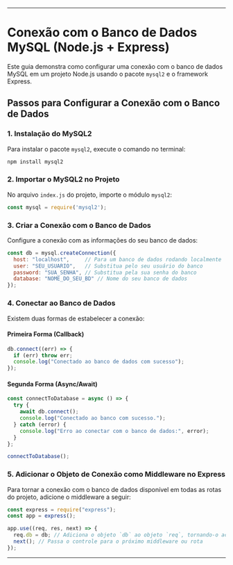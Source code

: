 

---

# Conexão com o Banco de Dados MySQL (Node.js + Express)

Este guia demonstra como configurar uma conexão com o banco de dados MySQL em um projeto Node.js usando o pacote `mysql2` e o framework Express.

## Passos para Configurar a Conexão com o Banco de Dados

### 1. Instalação do MySQL2

Para instalar o pacote `mysql2`, execute o comando no terminal:

```bash
npm install mysql2
```

### 2. Importar o MySQL2 no Projeto

No arquivo `index.js` do projeto, importe o módulo `mysql2`:

```javascript
const mysql = require('mysql2');
```

### 3. Criar a Conexão com o Banco de Dados

Configure a conexão com as informações do seu banco de dados:

```javascript
const db = mysql.createConnection({
  host: "localhost",     // Para um banco de dados rodando localmente
  user: "SEU_USUARIO",   // Substitua pelo seu usuário do banco
  password: "SUA_SENHA", // Substitua pela sua senha do banco
  database: "NOME_DO_SEU_BD" // Nome do seu banco de dados
});
```

### 4. Conectar ao Banco de Dados

Existem duas formas de estabelecer a conexão:

#### Primeira Forma (Callback)

```javascript
db.connect((err) => {
  if (err) throw err;
  console.log("Conectado ao banco de dados com sucesso");
});
```

#### Segunda Forma (Async/Await)

```javascript
const connectToDatabase = async () => {
  try {
    await db.connect();
    console.log("Conectado ao banco com sucesso.");
  } catch (error) {
    console.log("Erro ao conectar com o banco de dados:", error);
  }
};

connectToDatabase();
```

### 5. Adicionar o Objeto de Conexão como Middleware no Express

Para tornar a conexão com o banco de dados disponível em todas as rotas do projeto, adicione o middleware a seguir:

```javascript
const express = require("express");
const app = express();

app.use((req, res, next) => {
  req.db = db; // Adiciona o objeto `db` ao objeto `req`, tornando-o acessível nas rotas
  next(); // Passa o controle para o próximo middleware ou rota
});
```



---

